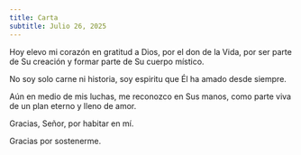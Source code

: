 ```yaml
---
title: Carta
subtitle: Julio 26, 2025
---
```

Hoy elevo mi corazón en gratitud a Dios,
por el don de la Vida,
por ser parte de Su creación
y formar parte de Su cuerpo místico.

No soy solo carne ni historia,
soy espiritu que Él ha amado desde siempre.

Aún en medio de mis luchas,
me reconozco en Sus manos,
como parte viva de un plan eterno y lleno de amor.

Gracias, Señor, por habitar en mí.

Gracias por sostenerme.

